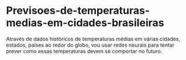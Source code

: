# Previsoes-de-temperaturas-medias-em-cidades-brasileiras
Através de dados históricos de temperaturas médias em várias cidades, estados, países ao redor do globo, vou usar redes neurais para tentar prever como essas temperaturas devem se comportar no futuro.
